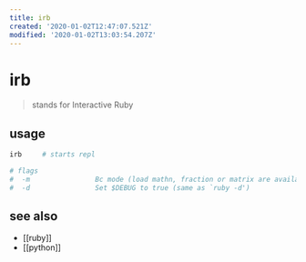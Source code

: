 ```yaml
---
title: irb
created: '2020-01-02T12:47:07.521Z'
modified: '2020-01-02T13:03:54.207Z'
---
```


# irb

> stands for Interactive Ruby

## usage
```sh
irb     # starts repl

# flags
#  -m                Bc mode (load mathn, fraction or matrix are available)
#  -d                Set $DEBUG to true (same as `ruby -d')
```
## see also
- [[ruby]]
- [[python]]
